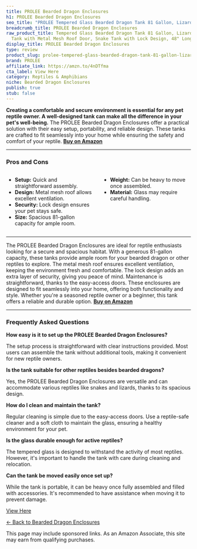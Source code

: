 ```yaml
---
title: PROLEE Bearded Dragon Enclosures
h1: PROLEE Bearded Dragon Enclosures
seo_title: "PROLEE Tempered Glass Bearded Dragon Tank 81 Gallon, Lizard\u2026"
breadcrumb_title: PROLEE Bearded Dragon Enclosures
raw_product_title: Tempered Glass Bearded Dragon Tank 81 Gallon, Lizard Tank, Reptile
  Tank with Metal Mesh Roof Door, Snake Tank with Lock Design, 48" Long, Oak
display_title: PROLEE Bearded Dragon Enclosures
type: review
product_slug: prolee-tempered-glass-bearded-dragon-tank-81-gallon-lizard-tank-reptile-05120367
brand: PROLEE
affiliate_link: https://amzn.to/4nDTfma
cta_label: View Here
category: Reptiles & Amphibians
niche: Bearded Dragon Enclosures
publish: true
stub: false
---
```


<div id="intro" class="full-width">
  <p><strong>Creating a comfortable and secure environment is essential for any pet reptile owner. A well-designed tank can make all the difference in your pet's well-being.</strong> The PROLEE Bearded Dragon Enclosures offer a practical solution with their easy setup, portability, and reliable design. These tanks are crafted to fit seamlessly into your home while ensuring the safety and comfort of your reptile. <a href="https://amzn.to/4nDTfma" rel="nofollow sponsored noopener" target="_blank"><strong>Buy on Amazon</strong></a></p>
</div>

<hr />
<h3 id="pros-cons">Pros and Cons</h3>
<div class="pc-grid" style="display:grid;grid-template-columns:1fr 1fr;gap:16px;">
  <ul>
    <li><strong>Setup:</strong> Quick and straightforward assembly.</li>
    <li><strong>Design:</strong> Metal mesh roof allows excellent ventilation.</li>
    <li><strong>Security:</strong> Lock design ensures your pet stays safe.</li>
    <li><strong>Size:</strong> Spacious 81-gallon capacity for ample room.</li>
  </ul>
  <ul>
    <li><strong>Weight:</strong> Can be heavy to move once assembled.</li>
    <li><strong>Material:</strong> Glass may require careful handling.</li>
  </ul>
</div>
<hr />

<div class="full-width">
  <p>The PROLEE Bearded Dragon Enclosures are ideal for reptile enthusiasts looking for a secure and spacious habitat. With a generous 81-gallon capacity, these tanks provide ample room for your bearded dragon or other reptiles to explore. The metal mesh roof ensures excellent ventilation, keeping the environment fresh and comfortable. The lock design adds an extra layer of security, giving you peace of mind. Maintenance is straightforward, thanks to the easy-access doors. These enclosures are designed to fit seamlessly into your home, offering both functionality and style. Whether you're a seasoned reptile owner or a beginner, this tank offers a reliable and durable option. <a href="https://amzn.to/4nDTfma" rel="nofollow sponsored noopener" target="_blank"><strong>Buy on Amazon</strong></a></p>
</div>

<hr />
<h3 id="faqs">Frequently Asked Questions</h3>

<p><strong>How easy is it to set up the PROLEE Bearded Dragon Enclosures?</strong></p>
<p>The setup process is straightforward with clear instructions provided. Most users can assemble the tank without additional tools, making it convenient for new reptile owners.</p>

<p><strong>Is the tank suitable for other reptiles besides bearded dragons?</strong></p>
<p>Yes, the PROLEE Bearded Dragon Enclosures are versatile and can accommodate various reptiles like snakes and lizards, thanks to its spacious design.</p>

<p><strong>How do I clean and maintain the tank?</strong></p>
<p>Regular cleaning is simple due to the easy-access doors. Use a reptile-safe cleaner and a soft cloth to maintain the glass, ensuring a healthy environment for your pet.</p>

<p><strong>Is the glass durable enough for active reptiles?</strong></p>
<p>The tempered glass is designed to withstand the activity of most reptiles. However, it's important to handle the tank with care during cleaning and relocation.</p>

<p><strong>Can the tank be moved easily once set up?</strong></p>
<p>While the tank is portable, it can be heavy once fully assembled and filled with accessories. It's recommended to have assistance when moving it to prevent damage.</p>
<p><a class="btn" href="https://amzn.to/4nDTfma" target="_blank" rel="nofollow sponsored noopener">View Here</a></p>
<p><a href="/roundups/reptiles-amphibians/bearded-dragon-enclosures/">← Back to Bearded Dragon Enclosures</a></p>
<aside class="disclosure">This page may include sponsored links. As an Amazon Associate, this site may earn from qualifying purchases.</aside>
